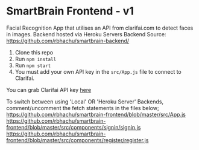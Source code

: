 # SmartBrain Frontend - v1
Facial Recognition App that utilises an API from clarifai.com to detect faces in images.
Backend hosted via Heroku Servers
Backend Source: https://github.com/rbhachu/smartbrain-backend/

1. Clone this repo
2. Run `npm install`
3. Run `npm start`
4. You must add your own API key in the `src/App.js` file to connect to Clarifai.

You can grab Clarifai API key [here](https://www.clarifai.com/)

To switch between using 'Local' OR 'Heroku Server' Backends, comment/uncomment the fetch statements in the files below;
https://github.com/rbhachu/smartbrain-frontend/blob/master/src/App.js
https://github.com/rbhachu/smartbrain-frontend/blob/master/src/components/signin/signin.js
https://github.com/rbhachu/smartbrain-frontend/blob/master/src/components/register/register.js
